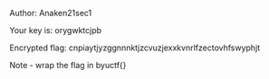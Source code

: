 Author: Anaken21sec1

Your key is: orygwktcjpb

Encrypted flag: cnpiaytjyzggnnnktjzcvuzjexxkvnrlfzectovhfswyphjt

Note - wrap the flag in byuctf{}
